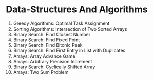 # Data-Structures And Algorithms


01. Greedy Algorithms: Optimal Task Assignment
02. Sorting Algorithms: Intersection of Two Sorted Arrays
03. Binary Search: Find Closest Number
04. Binary Search: Find Fixed Point
05. Binary Search: Find Bitonic Peak
06. Binary Search: Find First Entry in List with Duplicates
07. Arrays: Array Advance Game
08. Arrays: Arbitrary Precision Increment
09. Binary Search: Cyclically Shifted Array
10. Arrays: Two Sum Problem

